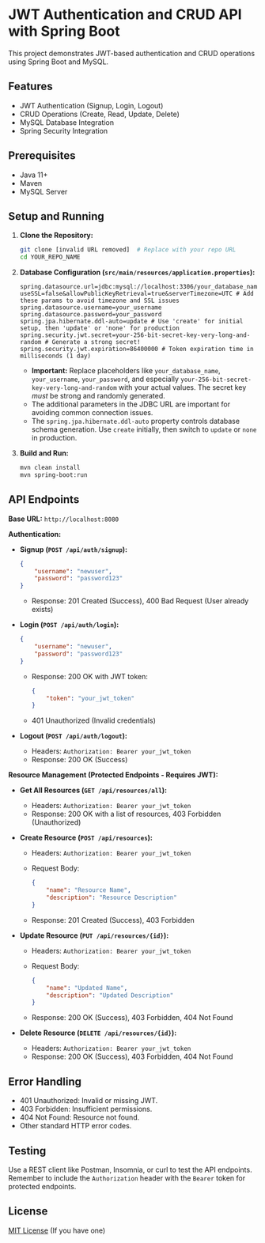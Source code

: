 # JWT Authentication and CRUD API with Spring Boot

This project demonstrates JWT-based authentication and CRUD operations using Spring Boot and MySQL.

## Features

*   JWT Authentication (Signup, Login, Logout)
*   CRUD Operations (Create, Read, Update, Delete)
*   MySQL Database Integration
*   Spring Security Integration

## Prerequisites

*   Java 11+
*   Maven
*   MySQL Server

## Setup and Running

1.  **Clone the Repository:**

    ```bash
    git clone [invalid URL removed]  # Replace with your repo URL
    cd YOUR_REPO_NAME
    ```

2.  **Database Configuration (`src/main/resources/application.properties`):**

    ```properties
    spring.datasource.url=jdbc:mysql://localhost:3306/your_database_name?useSSL=false&allowPublicKeyRetrieval=true&serverTimezone=UTC # Add these params to avoid timezone and SSL issues
    spring.datasource.username=your_username
    spring.datasource.password=your_password
    spring.jpa.hibernate.ddl-auto=update # Use 'create' for initial setup, then 'update' or 'none' for production
    spring.security.jwt.secret=your-256-bit-secret-key-very-long-and-random # Generate a strong secret!
    spring.security.jwt.expiration=86400000 # Token expiration time in milliseconds (1 day)
    ```

    *   **Important:** Replace placeholders like `your_database_name`, `your_username`, `your_password`, and especially `your-256-bit-secret-key-very-long-and-random` with your actual values. The secret key *must* be strong and randomly generated.
    *   The additional parameters in the JDBC URL are important for avoiding common connection issues.
    *   The `spring.jpa.hibernate.ddl-auto` property controls database schema generation. Use `create` initially, then switch to `update` or `none` in production.

3.  **Build and Run:**

    ```bash
    mvn clean install
    mvn spring-boot:run
    ```

## API Endpoints

**Base URL:** `http://localhost:8080`

**Authentication:**

*   **Signup (`POST /api/auth/signup`):**

    ```json
    {
        "username": "newuser",
        "password": "password123"
    }
    ```

    *   Response: 201 Created (Success), 400 Bad Request (User already exists)

*   **Login (`POST /api/auth/login`):**

    ```json
    {
        "username": "newuser",
        "password": "password123"
    }
    ```

    *   Response: 200 OK with JWT token:

        ```json
        {
            "token": "your_jwt_token"
        }
        ```

    *   401 Unauthorized (Invalid credentials)

*   **Logout (`POST /api/auth/logout`):**

    *   Headers: `Authorization: Bearer your_jwt_token`
    *   Response: 200 OK (Success)

**Resource Management (Protected Endpoints - Requires JWT):**

*   **Get All Resources (`GET /api/resources/all`):**

    *   Headers: `Authorization: Bearer your_jwt_token`
    *   Response: 200 OK with a list of resources, 403 Forbidden (Unauthorized)

*   **Create Resource (`POST /api/resources`):**

    *   Headers: `Authorization: Bearer your_jwt_token`
    *   Request Body:

        ```json
        {
            "name": "Resource Name",
            "description": "Resource Description"
        }
        ```

    *   Response: 201 Created (Success), 403 Forbidden

*   **Update Resource (`PUT /api/resources/{id}`):**

    *   Headers: `Authorization: Bearer your_jwt_token`
    *   Request Body:

        ```json
        {
            "name": "Updated Name",
            "description": "Updated Description"
        }
        ```

    *   Response: 200 OK (Success), 403 Forbidden, 404 Not Found

*   **Delete Resource (`DELETE /api/resources/{id}`):**

    *   Headers: `Authorization: Bearer your_jwt_token`
    *   Response: 200 OK (Success), 403 Forbidden, 404 Not Found

## Error Handling

*   401 Unauthorized: Invalid or missing JWT.
*   403 Forbidden: Insufficient permissions.
*   404 Not Found: Resource not found.
*   Other standard HTTP error codes.

## Testing

Use a REST client like Postman, Insomnia, or curl to test the API endpoints. Remember to include the `Authorization` header with the `Bearer` token for protected endpoints.

## License

[MIT License](LICENSE) (If you have one)
